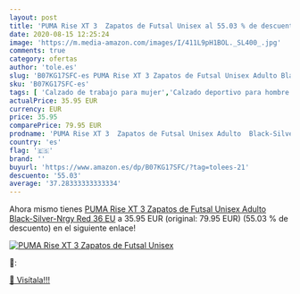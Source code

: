 ```yaml
---
layout: post
title: 'PUMA Rise XT 3  Zapatos de Futsal Unisex al 55.03 % de descuento'
date: 2020-08-15 12:25:24
image: 'https://m.media-amazon.com/images/I/411L9pH1BOL._SL400_.jpg'
comments: true
category: ofertas
author: 'tole.es'
slug: 'B07KG17SFC-es PUMA Rise XT 3 Zapatos de Futsal Unisex Adulto Black-...'
sku: 'B07KG17SFC-es'
tags: [ 'Calzado de trabajo para mujer','Calzado deportivo para hombre','Calzado sanitario y de hostelería para mujer','Chanclas y sandalias de piscina para hombre','Sandalias y chanclas para niña','Zapatillas y calzado deportivo para hombre','Zapatos','Zapatos para hombre','Zapatos para mujer','Zapatos para niñas pequeñas','Zapatos y complementos','Zuecos sanitarios y de hostelería para mujer','Zuecos y mules para hombre','zapatos', ]
actualPrice: 35.95 EUR
currency: EUR
price: 35.95
comparePrice: 79.95 EUR
prodname: 'PUMA Rise XT 3  Zapatos de Futsal Unisex Adulto  Black-Silver-Nrgy Red  36 EU'
country: 'es'
flag: '🇪🇸'
brand: ''
buyurl: 'https://www.amazon.es/dp/B07KG17SFC/?tag=tolees-21'
descuento: '55.03'
average: '37.28333333333334'
---
```


Ahora mismo tienes [PUMA Rise XT 3  Zapatos de Futsal Unisex Adulto  Black-Silver-Nrgy Red  36 EU](https://www.amazon.es/dp/B07KG17SFC/?tag=tolees-21) a 35.95 EUR (original: 79.95 EUR) (55.03 %  de descuento) en el siguiente enlace!

[![PUMA Rise XT 3  Zapatos de Futsal Unisex](https://m.media-amazon.com/images/I/411L9pH1BOL._SL400_.jpg)](https://www.amazon.es/dp/B07KG17SFC/?tag=tolees-21)

🔎:


[🛒 Visítala!!!](https://www.amazon.es/dp/B07KG17SFC/?tag=tolees-21)
